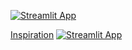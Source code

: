 [![Streamlit App](https://static.streamlit.io/badges/streamlit_badge_black_white.svg)](https://chanin.streamlitapp.com/)

[Inspiration](https://wpthemesgrid.com/free-templates/akhter/index.html)
[![Streamlit App](https://static.streamlit.io/badges/streamlit_badge_black_white.svg)](https://chanin.streamlitapp.com/)

